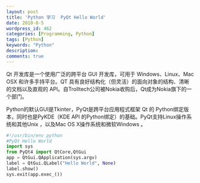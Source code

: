 ```yaml
---
layout: post
title: 'Python 学习  PyQt Hello World'
date: 2010-8-5
wordpress_id: 462
categories: [Programming, Python]
tags: [Python]
keywords: "Python"
description: 
comments: true
---
```

Qt 开发库是一个使用广泛的跨平台 GUI 开发库，可用于 Windows、Linux、Mac OSX 和许多手持平台。QT 具有良好结构化（但灵活）的面向对象的结构、清晰的文档以及直观的 API。自Trolltech公司被Nokia收购后，Qt成为Nokia旗下的一个部门。

Python的默认GUI是Tkinter，PyQt是跨平台应用程式框架 Qt 的 Python绑定版本，同时也是PyKDE（KDE API 的Python绑定）的基础。PyQt支持Linux操作系统和其他Unix ，以及Mac OS X操作系统和微软Windows 。

``` python 
#!/usr/bin/env python
#PyQt Hello World
import sys
from PyQt4 import QtCore,QtGui
app = QtGui.QApplication(sys.argv)
label = QtGui.QLabel("Hello World", None)
label.show()
sys.exit(app.exec_()) 
```

